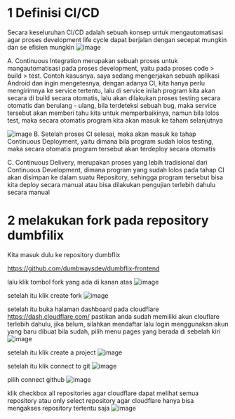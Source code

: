 # 1 Definisi CI/CD

Secara keseluruhan CI/CD adalah sebuah konsep untuk mengautomatisasi agar proses development life cycle dapat berjalan dengan secepat mungkin dan se efisien mungkin
![image](https://user-images.githubusercontent.com/36489276/202966151-e58b7d46-b0f3-4b1b-bb1e-343300fd9135.png)

A. Continuous Integration
merupakan sebuah proses untuk mangautomatisasi pada proses development, yaitu pada proses code > build > test.
Contoh kasusnya. saya sedang mengerjakan sebuah aplikasi Android dan ingin mengetesnya, dengan adanya CI, kita hanya perlu mengirimnya ke service tertentu, lalu
di service inilah program kita akan secara di build secara otomatis, lalu akan dilakukan proses testing secara otomatis dan berulang - ulang, bila terdeteksi sebuah bug, maka service tersebut akan memberi tahu kita untuk memperbaikinya, namun bila lolos test, maka secara otomatis program kita akan masuk ke taham selanjutnya

![image](https://user-images.githubusercontent.com/36489276/202970159-c1488975-2cc5-4261-a3bf-dd6bf24c42ed.png)
B. Setelah proses CI selesai, maka akan masuk ke tahap Continuous Deployment, yaitu dimana bila program sudah lolos testing, maka secara otomatis program tersebut
akan terdeploy secara otomatis

C. Continuous Delivery, merupakan proses yang lebih tradisional dari Continuous Development, dimana program yang sudah lolos pada tahap CI akan disimpan ke dalam suatu Repository, sehingga program tersebut bisa kita deploy secara manual atau 
bisa dilakukan pengujian terlebih dahulu secara manual

# 2 melakukan fork pada repository dumbfilix

Kita masuk dulu ke repository dumbflix

https://github.com/dumbwaysdev/dumbflix-frontend


lalu klik tombol fork yang ada di kanan atas
![image](https://user-images.githubusercontent.com/36489276/203003715-72450cf6-c828-4c63-a162-382acdb37545.png)

setelah itu klik create fork
![image](https://user-images.githubusercontent.com/36489276/203006190-d53b7113-cfaf-4d27-9186-3a8c59843507.png)

setelah itu buka halaman dashboard pada cloudflare
https://dash.cloudflare.com/
pastikan anda sudah memiliki akun clouflare terlebih dahulu, jika belum, silahkan mendaftar lalu login menggunakan akun yang baru dibuat
bila sudah, pilih menu pages yang berada di sebelah kiri
![image](https://user-images.githubusercontent.com/36489276/203007352-d2c7b1d4-95e9-4368-ac46-2b7ad238eef1.png)

setelah itu klik create a project
![image](https://user-images.githubusercontent.com/36489276/203007623-54a12e7d-72cf-449c-bf0f-77f256efc6fa.png)

setelah itu klik connect to git
![image](https://user-images.githubusercontent.com/36489276/203009540-58d60ace-04f5-4240-9353-4864f3464e2f.png)

pilih connect github
![image](https://user-images.githubusercontent.com/36489276/203013341-3a09acbf-e664-4552-b0a6-df20aab521fe.png)

klik checkbox all repositories agar cloudflare dapat melihat semua repository
atau only select repository agar cloudflare hanya bisa mengakses repository tertentu saja
![image](https://user-images.githubusercontent.com/36489276/203013957-6fd1ad10-fc5a-4525-811c-bfd4d77c841c.png)

